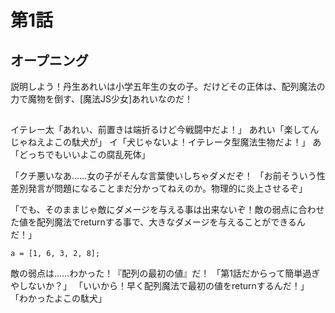 # 第1話

## オープニング

説明しよう！丹生あれいは小学五年生の女の子。だけどその正体は、配列魔法の力で魔物を倒す、[魔法JS少女]あれいなのだ！

##

イテレー太「あれい、前置きは端折るけど今戦闘中だよ！」
あれい「楽してんじゃねえよこの駄犬が」
イ「犬じゃないよ！イテレータ型魔法生物だよ！」
あ「どっちでもいいよこの腐乱死体」

「クチ悪いなあ……女の子がそんな言葉使いしちゃダメだぞ！
「お前そういう性差別発言が問題になることまだ分かってねえのか。物理的に炎上させるぞ」



「でも、そのままじゃ敵にダメージを与える事は出来ないぞ！敵の弱点に合わせた値を配列魔法でreturnする事で、大きなダメージを与えることができるんだ！」


`a = [1, 6, 3, 2, 8];`

敵の弱点は……わかった！『配列の最初の値』だ！
「第1話だからって簡単過ぎやしないか？」
「いいから！早く配列魔法で最初の値をreturnするんだ！」
「わかったよこの駄犬」



